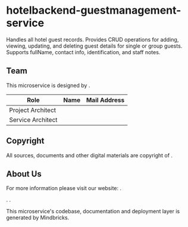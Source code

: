 # hotelbackend-guestmanagement-service

Handles all hotel guest records. Provides CRUD operations for adding, viewing, updating, and deleting guest details for single or group guests. Supports fullName, contact info, identification, and staff notes.

## Team

This microservice is designed by .

| Role              | Name | Mail Address |
| ----------------- | ---- | ------------ |
| Project Architect |      |              |
| Service Architect |      |              |

## Copyright

All sources, documents and other digital materials are copyright of .

## About Us

For more information please visit our website: .

.
.

This microservice's codebase, documentation and deployment layer is generated by Mindbricks.
